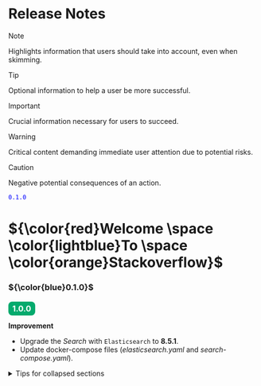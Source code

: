 # Release Notes


> [!NOTE]  
> Highlights information that users should take into account, even when skimming.

> [!TIP]
> Optional information to help a user be more successful.

> [!IMPORTANT]  
> Crucial information necessary for users to succeed.

> [!WARNING]  
> Critical content demanding immediate user attention due to potential risks.

> [!CAUTION]
> Negative potential consequences of an action.

<code style="color : blue">0.1.0</code>

# ${\color{red}Welcome \space \color{lightblue}To \space \color{orange}Stackoverflow}$

### <span>${\color{blue}0.1.0}$</span>


### <span style="background-color: #04AA6D; color: white; font-size: 16px; padding: 4px 8px; border-radius: 8px;">1.0.0</span> 
**Improvement**
* Upgrade the *Search* with `Elasticsearch` to **8.5.1**.
* Update docker-compose files (*elasticsearch.yaml* and *search-compose.yaml*).


<details>
<summary>Tips for collapsed sections</summary>

### You can add a header
You can add text within a collapsed section. 
You can add an image or a code block, too.

```ruby
   puts "Hello World"
```
</details>